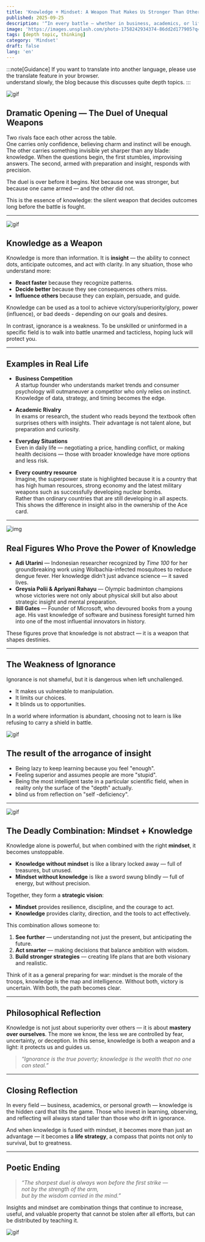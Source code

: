 ```yaml
---
title: 'Knowledge + Mindset: A Weapon That Makes Us Stronger Than Others'
published: 2025-09-25
description: '“In every battle — whether in business, academics, or life — the sharpest weapon is not always a sword, but the mind that wields knowledge.”'
image: 'https://images.unsplash.com/photo-1758242934374-86dd2d177905?q=80&w=1470&auto=format&fit=crop&ixlib=rb-4.1.0&ixid=M3wxMjA3fDB8MHxwaG90by1wYWdlfHx8fGVufDB8fHx8fA%3D%3D'
tags: [depth topic, thinking]
category: 'Mindset'
draft: false 
lang: 'en'
---
```


:::note[Guidance]
If you want to translate into another language, please use the translate feature in your browser.  
understand slowly, the blog because this discusses quite depth topics.
:::

![gif](https://media.tenor.com/rqqRD_Fon9UAAAAM/classroom-of-the-elite-classroom-of-the-elite-season-3.gif)

## Dramatic Opening — The Duel of Unequal Weapons

Two rivals face each other across the table.  
One carries only confidence, believing charm and instinct will be enough. The other carries something invisible yet sharper than any blade: knowledge. When the questions begin, the first stumbles, improvising answers. The second, armed with preparation and insight, responds with precision.  

The duel is over before it begins. Not because one was stronger, but because one came armed — and the other did not.  

This is the essence of knowledge: the silent weapon that decides outcomes long before the battle is fought.

---

![gif](https://media.tenor.com/hPgnr1WxKTMAAAAM/classroom-of-the-elite-kiyotaka-ayanokoji.gif)

## Knowledge as a Weapon

Knowledge is more than information. It is **insight** — the ability to connect dots, anticipate outcomes, and act with clarity. In any situation, those who understand more:  
- **React faster** because they recognize patterns.  
- **Decide better** because they see consequences others miss.  
- **Influence others** because they can explain, persuade, and guide.  

Knowledge can be used as a tool to achieve victory/superiority/glory, power (influence), or bad deeds - depending on our goals and desires.  

In contrast, ignorance is a weakness. To be unskilled or uninformed in a specific field is to walk into battle unarmed and tacticless, hoping luck will protect you.

---

## Examples in Real Life

- **Business Competition**  
  A startup founder who understands market trends and consumer psychology will outmaneuver a competitor who only relies on instinct. Knowledge of data, strategy, and timing becomes the edge.  

- **Academic Rivalry**  
  In exams or research, the student who reads beyond the textbook often surprises others with insights. Their advantage is not talent alone, but preparation and curiosity.  

- **Everyday Situations**  
  Even in daily life — negotiating a price, handling conflict, or making health decisions — those with broader knowledge have more options and less risk.  

- **Every country resource**  
Imagine, the superpower state is highlighted because it is a country that has high human resources, strong economy and the latest military weapons such as successfully developing nuclear bombs.  
Rather than ordinary countries that are still developing in all aspects.  
This shows the difference in insight also in the ownership of the Ace card.

---

![img](https://images.unsplash.com/photo-1686427950025-da659be620eb?w=600&auto=format&fit=crop&q=60&ixlib=rb-4.1.0&ixid=M3wxMjA3fDB8MHxwaG90by1yZWxhdGVkfDN8fHxlbnwwfHx8fHw%3D)

## Real Figures Who Prove the Power of Knowledge

- **Adi Utarini** — Indonesian researcher recognized by *Time 100* for her groundbreaking work using Wolbachia-infected mosquitoes to reduce dengue fever. Her knowledge didn’t just advance science — it saved lives.  
- **Greysia Polii & Apriyani Rahayu** — Olympic badminton champions whose victories were not only about physical skill but also about strategic insight and mental preparation.  
- **Bill Gates** — Founder of Microsoft, who devoured books from a young age. His vast knowledge of software and business foresight turned him into one of the most influential innovators in history.  

These figures prove that knowledge is not abstract — it is a weapon that shapes destinies.

---

## The Weakness of Ignorance

Ignorance is not shameful, but it is dangerous when left unchallenged.  
- It makes us vulnerable to manipulation.  
- It limits our choices.  
- It blinds us to opportunities.  

In a world where information is abundant, choosing not to learn is like refusing to carry a shield in battle.

![gif](https://media.tenor.com/Inbul1BRPzYAAAAM/classroom-of-the-elite-youkoso-jitsuryoku-shijou-shugi-no-kyoushitsu-e.gif)

## The result of the arrogance of insight

- Being lazy to keep learning because you feel "enough".
- Feeling superior and assumes people are more "stupid".
- Being the most intelligent taste in a particular scientific field, when in reality only the surface of the "depth" actually.
- blind us from reflection on "self -deficiency".

---

![gif](https://media.tenor.com/M_1h3h74GTcAAAAM/anime-shin.gif)

## The Deadly Combination: Mindset + Knowledge

Knowledge alone is powerful, but when combined with the right **mindset**, it becomes unstoppable.  

- **Knowledge without mindset** is like a library locked away — full of treasures, but unused.  
- **Mindset without knowledge** is like a sword swung blindly — full of energy, but without precision.  

Together, they form a **strategic vision**:  
- **Mindset** provides resilience, discipline, and the courage to act.  
- **Knowledge** provides clarity, direction, and the tools to act effectively.  

This combination allows someone to:  
1. **See further** — understanding not just the present, but anticipating the future.  
2. **Act smarter** — making decisions that balance ambition with wisdom.  
3. **Build stronger strategies** — creating life plans that are both visionary and realistic.  

Think of it as a general preparing for war: mindset is the morale of the troops, knowledge is the map and intelligence. Without both, victory is uncertain. With both, the path becomes clear.

---

## Philosophical Reflection

Knowledge is not just about superiority over others — it is about **mastery over ourselves**. The more we know, the less we are controlled by fear, uncertainty, or deception. In this sense, knowledge is both a weapon and a light: it protects us and guides us.  

> *“Ignorance is the true poverty; knowledge is the wealth that no one can steal.”*

---

## Closing Reflection

In every field — business, academics, or personal growth — knowledge is the hidden card that tilts the game. Those who invest in learning, observing, and reflecting will always stand taller than those who drift in ignorance.  

And when knowledge is fused with mindset, it becomes more than just an advantage — it becomes a **life strategy**, a compass that points not only to survival, but to greatness.  

---

## Poetic Ending

> *“The sharpest duel is always won before the first strike —  
> not by the strength of the arm,  
> but by the wisdom carried in the mind.”*

Insights and mindset are combination things that continue to increase, useful, and valuable property that cannot be stolen after all efforts, but can be distributed by teaching it.

![gif](https://media.tenor.com/TlLV_Z-BTKkAAAAM/honoka-kousaka-love-live.gif)

